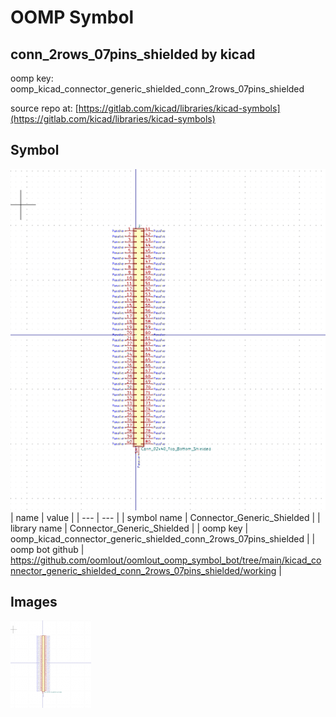 # OOMP Symbol  
## conn_2rows_07pins_shielded  by kicad  
  
oomp key: oomp_kicad_connector_generic_shielded_conn_2rows_07pins_shielded  
  
source repo at: [https://gitlab.com/kicad/libraries/kicad-symbols](https://gitlab.com/kicad/libraries/kicad-symbols)  
## Symbol  
  
[![working.png](working_600.png)](working.png)  
| name | value | 
| --- | --- | 
| symbol name | Connector_Generic_Shielded | 
| library name | Connector_Generic_Shielded | 
| oomp key | oomp_kicad_connector_generic_shielded_conn_2rows_07pins_shielded | 
| oomp bot github | https://github.com/oomlout/oomlout_oomp_symbol_bot/tree/main/kicad_connector_generic_shielded_conn_2rows_07pins_shielded/working | 
## Images  
  
[![working.png](working_140.png)](working.png)  
